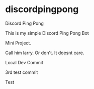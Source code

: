 # discordpingpong
Discord Ping Pong


This is my simple Discord Ping Pong Bot


Mini Project. 

Call him larry. Or don't. It doesnt care. 

Local Dev Commit

3rd test commit

Test
